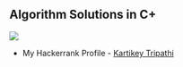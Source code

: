 ## Algorithm Solutions in C+

<img src = "https://hrcdn.net/hackerrank/assets/styleguide/logo_wordmark-13074b67abceb42ce8fd38bdeaac6926.svg">

* My Hackerrank Profile - [Kartikey Tripathi](https://www.hackerrank.com/kartikeytripathi)
